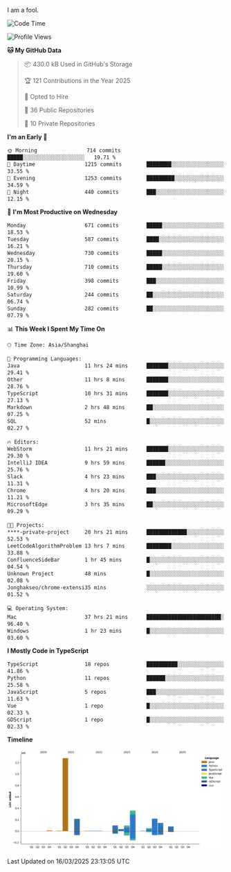 I am a fool.

<!--START_SECTION:waka-->
![Code Time](http://img.shields.io/badge/Code%20Time-2%2C729%20hrs%2038%20mins-blue)

![Profile Views](http://img.shields.io/badge/Profile%20Views-4-blue)

**🐱 My GitHub Data** 

> 📦 430.0 kB Used in GitHub's Storage 
 > 
> 🏆 121 Contributions in the Year 2025
 > 
> 💼 Opted to Hire
 > 
> 📜 36 Public Repositories 
 > 
> 🔑 10 Private Repositories 
 > 
**I'm an Early 🐤** 

```text
🌞 Morning                714 commits         █████░░░░░░░░░░░░░░░░░░░░   19.71 % 
🌆 Daytime                1215 commits        ████████░░░░░░░░░░░░░░░░░   33.55 % 
🌃 Evening                1253 commits        █████████░░░░░░░░░░░░░░░░   34.59 % 
🌙 Night                  440 commits         ███░░░░░░░░░░░░░░░░░░░░░░   12.15 % 
```
📅 **I'm Most Productive on Wednesday** 

```text
Monday                   671 commits         █████░░░░░░░░░░░░░░░░░░░░   18.53 % 
Tuesday                  587 commits         ████░░░░░░░░░░░░░░░░░░░░░   16.21 % 
Wednesday                730 commits         █████░░░░░░░░░░░░░░░░░░░░   20.15 % 
Thursday                 710 commits         █████░░░░░░░░░░░░░░░░░░░░   19.60 % 
Friday                   398 commits         ███░░░░░░░░░░░░░░░░░░░░░░   10.99 % 
Saturday                 244 commits         ██░░░░░░░░░░░░░░░░░░░░░░░   06.74 % 
Sunday                   282 commits         ██░░░░░░░░░░░░░░░░░░░░░░░   07.79 % 
```


📊 **This Week I Spent My Time On** 

```text
🕑︎ Time Zone: Asia/Shanghai

💬 Programming Languages: 
Java                     11 hrs 24 mins      ███████░░░░░░░░░░░░░░░░░░   29.41 % 
Other                    11 hrs 8 mins       ███████░░░░░░░░░░░░░░░░░░   28.76 % 
TypeScript               10 hrs 31 mins      ███████░░░░░░░░░░░░░░░░░░   27.13 % 
Markdown                 2 hrs 48 mins       ██░░░░░░░░░░░░░░░░░░░░░░░   07.25 % 
SQL                      52 mins             █░░░░░░░░░░░░░░░░░░░░░░░░   02.27 % 

🔥 Editors: 
WebStorm                 11 hrs 21 mins      ███████░░░░░░░░░░░░░░░░░░   29.30 % 
IntelliJ IDEA            9 hrs 59 mins       ██████░░░░░░░░░░░░░░░░░░░   25.76 % 
Slack                    4 hrs 23 mins       ███░░░░░░░░░░░░░░░░░░░░░░   11.31 % 
Chrome                   4 hrs 20 mins       ███░░░░░░░░░░░░░░░░░░░░░░   11.21 % 
MicrosoftEdge            3 hrs 35 mins       ██░░░░░░░░░░░░░░░░░░░░░░░   09.29 % 

🐱‍💻 Projects: 
****-private-project     20 hrs 21 mins      █████████████░░░░░░░░░░░░   52.53 % 
LeetCodeAlgorithmProblem 13 hrs 7 mins       ████████░░░░░░░░░░░░░░░░░   33.88 % 
ConfluenceSideBar        1 hr 45 mins        █░░░░░░░░░░░░░░░░░░░░░░░░   04.54 % 
Unknown Project          48 mins             █░░░░░░░░░░░░░░░░░░░░░░░░   02.08 % 
Jonghakseo/chrome-extensi35 mins             ░░░░░░░░░░░░░░░░░░░░░░░░░   01.52 % 

💻 Operating System: 
Mac                      37 hrs 21 mins      ████████████████████████░   96.40 % 
Windows                  1 hr 23 mins        █░░░░░░░░░░░░░░░░░░░░░░░░   03.60 % 
```

**I Mostly Code in TypeScript** 

```text
TypeScript               18 repos            ██████████░░░░░░░░░░░░░░░   41.86 % 
Python                   11 repos            ██████░░░░░░░░░░░░░░░░░░░   25.58 % 
JavaScript               5 repos             ███░░░░░░░░░░░░░░░░░░░░░░   11.63 % 
Vue                      1 repo              █░░░░░░░░░░░░░░░░░░░░░░░░   02.33 % 
GDScript                 1 repo              █░░░░░░░░░░░░░░░░░░░░░░░░   02.33 % 
```



**Timeline**

![Lines of Code chart](https://raw.githubusercontent.com/VeejaLiu/VeejaLiu/master/assets/bar_graph.png)


 Last Updated on 16/03/2025 23:13:05 UTC
<!--END_SECTION:waka-->
